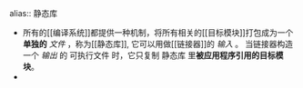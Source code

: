 alias:: 静态库

- 所有的[[编译系统]]都提供一种机制，将所有相关的[[目标模块]]打包成为一个**单独的** *文件* ，称为[[静态库]], 它可以用做[[链接器]]的 *输入* 。
  当链接器构造一个 *输出* 的 可执行文件 时，它只复制 静态库 里**被应用程序引用的目标模块**。
-